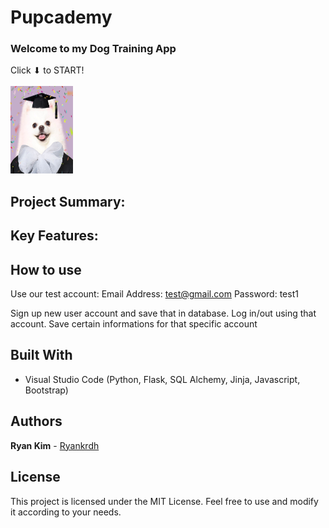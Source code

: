 # Pupcademy

### Welcome to my Dog Training App

Click ⬇ to START!<br><br>
<a href="ryankrdh.pythonanywhere.com"><img src="website/static/assets/a-melo-graduation.jpg" width="100" height="140"></a>

## Project Summary:

## Key Features:

## How to use

Use our test account:
Email Address: test@gmail.com
Password: test1

Sign up new user account and save that in database.
Log in/out using that account.
Save certain informations for that specific account

## Built With

- Visual Studio Code (Python, Flask, SQL Alchemy, Jinja, Javascript, Bootstrap)

## Authors

**Ryan Kim** - [Ryankrdh](https://github.com/ryankrdh)

## License

This project is licensed under the MIT License. Feel free to use and modify it according to your needs.
